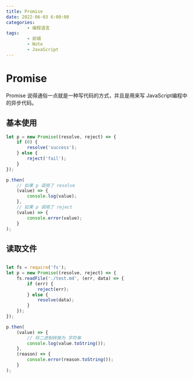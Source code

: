 ```yaml
---
title: Promise
date: 2022-06-03 6:00:00
categories:
        - 编程语言
tags:
        - 前端
        - Note
        - JavaScript
---
```


# Promise

Promise 说得通俗一点就是一种写代码的方式，并且是用来写 JavaScript编程中的异步代码。

## 基本使用

```js
let p = new Promise((resolve, reject) => {
	if (0) {
		resolve('success');
	} else {
		reject('fail');
	}
});

p.then(
	// 如果 p 调用了 resolve
	(value) => {
		console.log(value);
	},
	// 如果 p 调用了 reject
	(value) => {
		console.error(value);
	}
);

```

## 读取文件

```js

let fs = require('fs');
let p = new Promise((resolve, reject) => {
	fs.readFile('./test.md', (err, data) => {
		if (err) {
			reject(err);
		} else {
			resolve(data);
		}
	});
});

p.then(
	(value) => {
        // 将二进制转换为 字符串
		console.log(value.toString());
	},
	(reason) => {
		console.error(reason.toString());
	}
);

```

